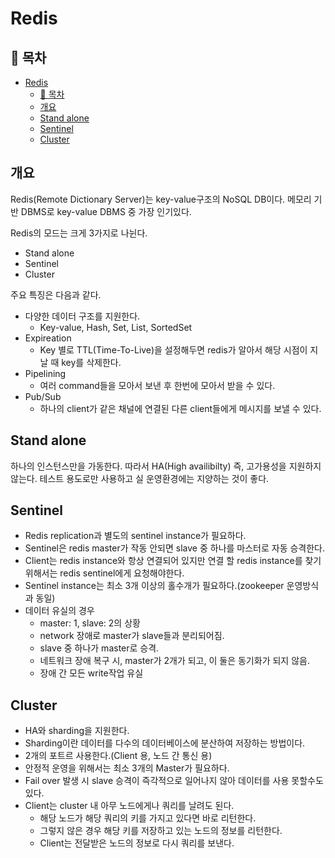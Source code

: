 # Redis

## 🎁 목차
- [Redis](#redis)
  - [🎁 목차](#-목차)
  - [개요](#개요)
  - [Stand alone](#stand-alone)
  - [Sentinel](#sentinel)
  - [Cluster](#cluster)
  

## 개요
Redis(Remote Dictionary Server)는 key-value구조의 NoSQL DB이다.
메모리 기반 DBMS로 key-value DBMS 중 가장 인기있다.

Redis의 모드는 크게 3가지로 나뉜다.
- Stand alone
- Sentinel
- Cluster

주요 특징은 다음과 같다.
- 다양한 데이터 구조를 지원한다.
  - Key-value, Hash, Set, List, SortedSet
- Expireation
  - Key 별로 TTL(Time-To-Live)을 설정해두면 redis가 알아서 해당 시점이 지날 때 key를 삭제한다.
- Pipelining
  - 여러 command들을 모아서 보낸 후 한번에 모아서 받을 수 있다.
- Pub/Sub
  - 하나의 client가 같은 채널에 연결된 다른 client들에게 메시지를 보낼 수 있다.

## Stand alone
하나의 인스턴스만을 가동한다.
따라서 HA(High availibilty) 즉, 고가용성을 지원하지 않는다.
테스트 용도로만 사용하고 실 운영환경에는 지양하는 것이 좋다.

## Sentinel
- Redis replication과 별도의 sentinel instance가 필요하다.
- Sentinel은 redis master가 작동 안되면 slave 중 하나를 마스터로 자동 승격한다.
- Client는 redis instance와 항상 연결되어 있지만 연결 할 redis instance를 찾기위해서는 redis sentinel에게 요청해야한다.
- Sentinel instance는 최소 3개 이상의 홀수개가 필요하다.(zookeeper 운영방식과 동일)
- 데이터 유실의 경우
  - master: 1, slave: 2의 상황
  - network 장애로 master가 slave들과 분리되어짐.
  - slave 중 하나가 master로 승격.
  - 네트워크 장애 복구 시, master가 2개가 되고, 이 둘은 동기화가 되지 않음.
  - 장애 간 모든 write작업 유실

## Cluster
- HA와 sharding을 지원한다.
- Sharding이란 데이터를 다수의 데이터베이스에 분산하여 저장하는 방법이다.
- 2개의 포트르 사용한다.(Client 용, 노드 간 통신 용)
- 안정적 운영을 위해서는 최소 3개의 Master가 필요하다.
- Fail over 발생 시 slave 승격이 즉각적으로 일어나지 않아 데이터를 사용 못할수도 있다.
- Client는 cluster 내 아무 노드에게나 쿼리를 날려도 된다.
  - 해당 노드가 해당 쿼리의 키를 가지고 있다면 바로 리턴한다.
  - 그렇지 않은 경우 해당 키를 저장하고 있는 노드의 정보를 리턴한다.
  - Client는 전달받은 노드의 정보로 다시 쿼리를 보낸다.
